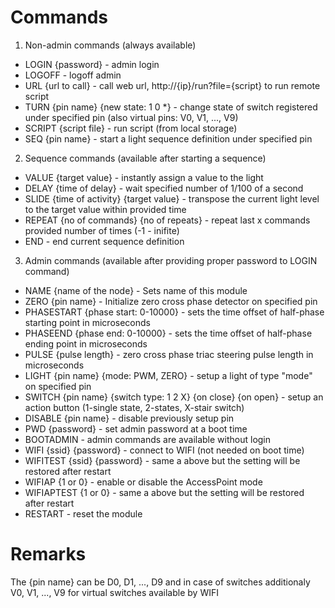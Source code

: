 # Commands

1. Non-admin commands (always available)
- LOGIN {password} - admin login
- LOGOFF - logoff admin
- URL {url to call} - call web url, http://{ip}/run?file={script} to run remote script
- TURN {pin name} {new state: 1 0 *} - change state of switch registered under specified pin (also virtual pins: V0, V1, ..., V9)
- SCRIPT {script file} - run script (from local storage)
- SEQ {pin name} - start a light sequence definition under specified pin

2. Sequence commands (available after starting a sequence)
- VALUE {target value} - instantly assign a value to the light
- DELAY {time of delay} - wait specified number of 1/100 of a second
- SLIDE {time of activity} {target value} - transpose the current light level to the target value within provided time
- REPEAT {no of commands} {no of repeats} - repeat last x commands provided number of times (-1 - inifite)
- END - end current sequence definition

3. Admin commands (available after providing proper password to LOGIN command)
- NAME {name of the node} - Sets name of this module
- ZERO {pin name} - Initialize zero cross phase detector on specified pin
- PHASESTART {phase start: 0-10000} - sets the time offset of half-phase starting point in microseconds
- PHASEEND {phase end: 0-10000} - sets the time offset of half-phase ending point in microseconds
- PULSE {pulse length} - zero cross phase triac steering pulse length in microseconds
- LIGHT {pin name} {mode: PWM, ZERO} - setup a light of type "mode" on specified pin
- SWITCH {pin name} {switch type: 1 2 X} {on close} {on open} - setup an action button (1-single state, 2-states, X-stair switch)
- DISABLE {pin name} - disable previously setup pin
- PWD {password} - set admin password at a boot time
- BOOTADMIN - admin commands are available without login
- WIFI {ssid} {password} - connect to WIFI (not needed on boot time)
- WIFITEST {ssid} {password} - same a above but the setting will be restored after restart
- WIFIAP {1 or 0} - enable or disable the AccessPoint mode
- WIFIAPTEST {1 or 0} - same a above but the setting will be restored after restart
- RESTART - reset the module

# Remarks

The {pin name} can be D0, D1, ..., D9 and in case of switches additionaly V0, V1, ..., V9 for virtual switches available by WIFI
